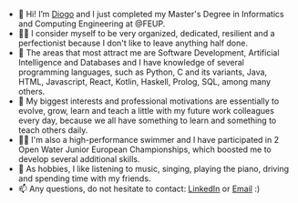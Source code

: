 - 👋 Hi! I’m [Diogo](https://github.com/diogoabnunes) and I just completed my Master's Degree in Informatics and Computing Engineering at @FEUP.
- 🙋‍♂️ I consider myself to be very organized, dedicated, resilient and a perfectionist because I don't like to leave anything half done.
- 👀 The areas that most attract me are Software Development, Artificial Intelligence and Databases and I have knowledge of several programming languages, such as Python, C and its variants, Java, HTML, Javascript, React, Kotlin, Haskell, Prolog, SQL, among many others.
- 🚀 My biggest interests and professional motivations are essentially to evolve, grow, learn and teach a little with my future work colleagues every day, because we all have something to learn and something to teach others daily.
- 🏊‍♂️ I'm also a high-performance swimmer and I have participated in 2 Open Water Junior European Championships, which boosted me to develop several additional skills.
- 🎲 As hobbies, I like listening to music, singing, playing the piano, driving and spending time with my friends.
- 📫 Any questions, do not hesitate to contact: [LinkedIn](https://www.linkedin.com/in/diogonunes1003) or [Email](mailto:diogoabnunes@gmail.com) :)

<!---
diogoabnunes/diogoabnunes is a ✨ special ✨ repository because its `README.md` (this file) appears on your GitHub profile.
You can click the Preview link to take a look at your changes.
--->
